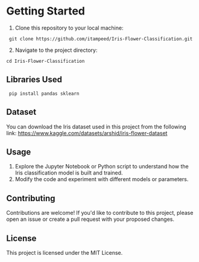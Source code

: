 # Getting Started
1. Clone this repository to your local machine:
  ```
   git clone https://github.com/itampeed/Iris-Flower-Classification.git
  ```
2. Navigate to the project directory:
  ```
  cd Iris-Flower-Classification
  ```

## Libraries Used
  ```
   pip install pandas sklearn
  ```

## Dataset
You can download the Iris dataset used in this project from the following link: 
https://www.kaggle.com/datasets/arshid/iris-flower-dataset

## Usage
1. Explore the Jupyter Notebook or Python script to understand how the Iris classification model is built and trained.
2. Modify the code and experiment with different models or parameters.

## Contributing
Contributions are welcome! If you'd like to contribute to this project, please open an issue or create a pull request with your proposed changes.

## License
This project is licensed under the MIT License.
